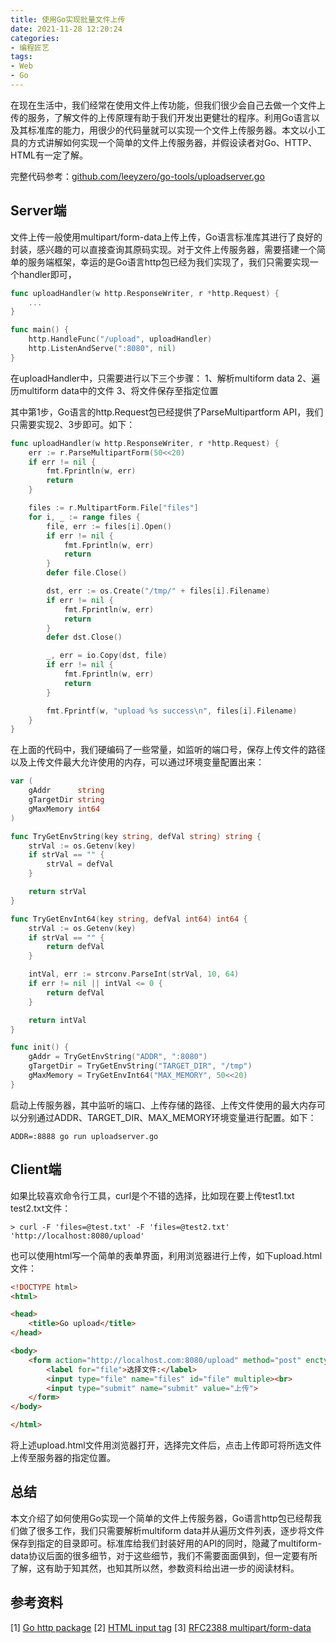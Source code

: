```yaml
---
title: 使用Go实现批量文件上传
date: 2021-11-28 12:20:24
categories:
- 编程匠艺
tags:
- Web
- Go
---
```


在现在生活中，我们经常在使用文件上传功能，但我们很少会自己去做一个文件上传的服务，了解文件的上传原理有助于我们开发出更健壮的程序。利用Go语言以及其标准库的能力，用很少的代码量就可以实现一个文件上传服务器。本文以小工具的方式讲解如何实现一个简单的文件上传服务器，并假设读者对Go、HTTP、HTML有一定了解。

完整代码参考：[github.com/leeyzero/go-tools/uploadserver.go](https://github.com/leeyzero/go-tools/blob/main/uploadserver.go)

## Server端

文件上传一般使用multipart/form-data上传上传，Go语言标准库其进行了良好的封装，感兴趣的可以直接查询其原码实现。对于文件上传服务器，需要搭建一个简单的服务端框架，幸运的是Go语言http包已经为我们实现了，我们只需要实现一个handler即可，

```go
func uploadHandler(w http.ResponseWriter, r *http.Request) {
    ...
}

func main() {
    http.HandleFunc("/upload", uploadHandler)
    http.ListenAndServe(":8080", nil)
}
```

在uploadHandler中，只需要进行以下三个步骤：
1、解析multiform data
2、遍历multiform data中的文件
3、将文件保存至指定位置

<!--more-->

其中第1步，Go语言的http.Request包已经提供了ParseMultipartform API，我们只需要实现2、3步即可。如下：

```go
func uploadHandler(w http.ResponseWriter, r *http.Request) {
    err := r.ParseMultipartForm(50<<20)
    if err != nil {
        fmt.Fprintln(w, err)
        return
    }

    files := r.MultipartForm.File["files"]
    for i, _ := range files {
        file, err := files[i].Open()
        if err != nil {
            fmt.Fprintln(w, err)
            return
        }
        defer file.Close()

        dst, err := os.Create("/tmp/" + files[i].Filename)
        if err != nil {
            fmt.Fprintln(w, err)
            return
        }
        defer dst.Close()

        _, err = io.Copy(dst, file)
        if err != nil {
            fmt.Fprintln(w, err)
            return
        }

        fmt.Fprintf(w, "upload %s success\n", files[i].Filename)
    }
}
```

在上面的代码中，我们硬编码了一些常量，如监听的端口号，保存上传文件的路径以及上传文件最大允许使用的内存，可以通过环境变量配置出来：

```go
var (
    gAddr      string
    gTargetDir string
    gMaxMemory int64
)

func TryGetEnvString(key string, defVal string) string {
    strVal := os.Getenv(key)
    if strVal == "" {
        strVal = defVal
    }

    return strVal
}

func TryGetEnvInt64(key string, defVal int64) int64 {
    strVal := os.Getenv(key)
    if strVal == "" {
        return defVal
    }

    intVal, err := strconv.ParseInt(strVal, 10, 64)
    if err != nil || intVal <= 0 {
        return defVal
    }

    return intVal
}

func init() {
    gAddr = TryGetEnvString("ADDR", ":8080")
    gTargetDir = TryGetEnvString("TARGET_DIR", "/tmp")
    gMaxMemory = TryGetEnvInt64("MAX_MEMORY", 50<<20)
}
```

启动上传服务器，其中监听的端口、上传存储的路径、上传文件使用的最大内存可以分别通过ADDR、TARGET_DIR、MAX_MEMORY环境变量进行配置。如下：

```shell
ADDR=:8888 go run uploadserver.go
```

## Client端

如果比较喜欢命令行工具，curl是个不错的选择，比如现在要上传test1.txt test2.txt文件：

```shell
> curl -F 'files=@test.txt' -F 'files=@test2.txt' 'http://localhost:8080/upload'
```

也可以使用html写一个简单的表单界面，利用浏览器进行上传，如下upload.html文件：

```html
<!DOCTYPE html>
<html>

<head>
    <title>Go upload</title>
</head>

<body>
    <form action="http://localhost.com:8080/upload" method="post" enctype="multipart/form-data">
        <label for="file">选择文件:</label>
        <input type="file" name="files" id="file" multiple><br>
        <input type="submit" name="submit" value="上传">
    </form>
</body>

</html>
```

将上述upload.html文件用浏览器打开，选择完文件后，点击上传即可将所选文件上传至服务器的指定位置。

## 总结

本文介绍了如何使用Go实现一个简单的文件上传服务器，Go语言http包已经帮我们做了很多工作，我们只需要解析multiform data并从遍历文件列表，逐步将文件保存到指定的目录即可。标准库给我们封装好用的API的同时，隐藏了multiform-data协议后面的很多细节，对于这些细节，我们不需要面面俱到，但一定要有所了解，这有助于知其然，也知其所以然，参数资料给出进一步的阅读材料。

## 参考资料

[1] [Go http package](https://pkg.go.dev/net/http)
[2] [HTML input tag](https://www.runoob.com/tags/tag-input.html)
[3] [RFC2388 multipart/form-data](https://datatracker.ietf.org/doc/html/rfc2388)
